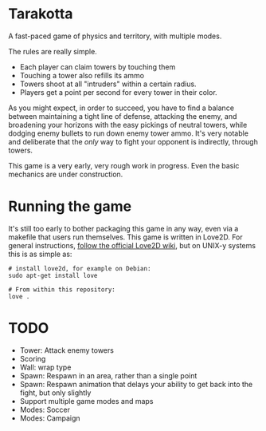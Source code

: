 Tarakotta
=========

A fast-paced game of physics and territory, with multiple modes.

The rules are really simple.

 * Each player can claim towers by touching them
 * Touching a tower also refills its ammo
 * Towers shoot at all "intruders" within a certain radius.
 * Players get a point per second for every tower in their color.

As you might expect, in order to succeed, you have to find a balance between maintaining a tight line of defense, attacking the enemy, and broadening your horizons with the easy pickings of neutral towers, while dodging enemy bullets to run down enemy tower ammo. It's very notable and deliberate that the *only* way to fight your opponent is indirectly, through towers.

This game is a very early, very rough work in progress. Even the basic mechanics are under construction.

Running the game
================

It's still too early to bother packaging this game in any way, even via a makefile that users run themselves. This game is written in Love2D. For general instructions, [follow the official Love2D wiki](https://love2d.org/wiki/Getting_Started), but on UNIX-y systems this is as simple as:

    # install love2d, for example on Debian:
    sudo apt-get install love

    # From within this repository:
    love .

TODO
====

 * Tower: Attack enemy towers
 * Scoring
 * Wall: wrap type
 * Spawn: Respawn in an area, rather than a single point
 * Spawn: Respawn animation that delays your ability to get back into the fight, but only slightly
 * Support multiple game modes and maps
 * Modes: Soccer
 * Modes: Campaign
